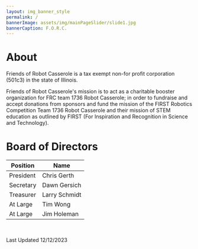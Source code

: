 ```yaml
---
layout: img_banner_style
permalink: /
bannerImage: assets/img/mainPageSlider/slide1.jpg
bannerCaption: F.O.R.C.
---
```


# About

Friends of Robot Casserole is a tax exempt non-for profit corporation (501c3) in the state of Illinois. 

Friends of Robot Casserole's mission is to act as a charitable booster organization for FRC team 1736 Robot Casserole; in order to fundraise and accept donations from sponsors and fund the mission of the FIRST Robotics Competition Team 1736 Robot Casserole and their mission of STEM education as outlined by FIRST (For Inspiration and Recognition in Science and Technology).

# Board of Directors

| Position |  Name | 
| -------- | ----- |
| President | Chris Gerth |
| Secretary | Dawn Gersich |
| Treasurer | Larry Schmidt |
| At Large | Tim Wong |
| At Large | Jim Holeman |

<br>

Last Updated 12/12/2023

